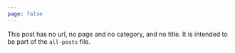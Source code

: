 ```yaml
---
page: false
---
```


This post has no url, no page and no category, and no title. It is intended to be part of the `all-posts` file.
